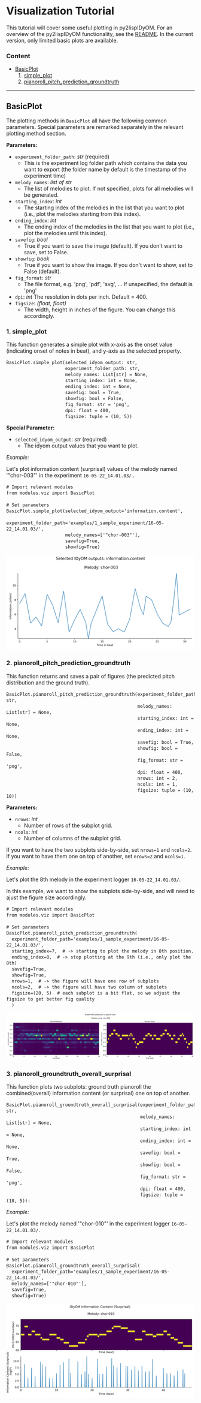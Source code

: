 # Visualization Tutorial

This tutorial will cover some useful plotting in py2lispIDyOM. For an overview of the py2lispIDyOM functionality, see
the [README](README.md). In the current version, only limited basic plots are available.

### Content <br>

- [BasicPlot](#basicplot)
  1. [simple_plot](#1-simple_plot)
  2. [pianoroll_pitch_prediction_groundtruth](#2-pianoroll_pitch_prediction_groundtruth)

---

## BasicPlot

The plotting methods in `BasicPlot` all have the following common parameters. Special parameters are remarked separately
in the relevant plotting method section.

**Parameters:**

- `experiment_folder_path`: _str_ (required)
  - This is the experiment log folder path which contains the data you want to export (the folder name by default is the
    timestamp of the experiment time)
- `melody_names`: _list of str_
  - The list of melodies to plot. If not specified, plots for all melodies will be generated.
- `starting_index`: _int_
  - The starting index of the melodies in the list that you want to plot (i.e., plot the melodies starting from this
    index).
- `ending_index`: _int_
  - The ending index of the melodies in the list that you want to plot (i.e., plot the melodies until this index).
- `savefig`: _bool_
  - True if you want to save the image (default). If you don't want to save, set to False.
- `showfig`: _book_
  - True if you want to show the image. If you don't want to show, set to False (default).
- `fig_format`: _str_
  - The file format, e.g. 'png', 'pdf', 'svg', ... If unspecified, the default is 'png'
- `dpi`: _int_
  The resolution in dots per inch. Default = 400.
- `figsize`: _(float, float)_
  - The width, height in inches of the figure. You can change this accordingly.

### 1. simple_plot

This function generates a simple plot with x-axis as the onset value (indicating onset of notes in beat), and y-axis as
the selected property.

``` python3
BasicPlot.simple_plot(selected_idyom_output: str,
                      experiment_folder_path: str,
                      melody_names: List[str] = None,
                      starting_index: int = None,
                      ending_index: int = None,
                      savefig: bool = True,
                      showfig: bool = False,
                      fig_format: str = 'png',
                      dpi: float = 400,
                      figsize: tuple = (10, 5))
```

**Special Parameter:**

- `selected_idyom_output`: _str_ (required)
  - The idyom output values that you want to plot.

_Example:_

Let's plot information content (surprisal) values of the melody named '"chor-003"' in the
experiment `16-05-22_14.01.03/` .

```python3
# Import relevant modules
from modules.viz import BasicPlot

# Set parameters
BasicPlot.simple_plot(selected_idyom_output='information.content',
                      experiment_folder_path='examples/1_sample_experiment/16-05-22_14.01.03/',
                      melody_names=['"chor-003"'],
                      savefig=True,
                      showfig=True)
```

![simple_plot_chor_003](tutorials/tutorial_plots_demo/chor-003.png)

### 2. pianoroll_pitch_prediction_groundtruth

This function returns and saves a pair of figures (the predicted pitch distribution and the ground truth).

``` python3
BasicPlot.pianoroll_pitch_prediction_groundtruth(experiment_folder_path: str,
                                                 melody_names: List[str] = None,
                                                 starting_index: int = None,
                                                 ending_index: int = None,
                                                 savefig: bool = True,
                                                 showfig: bool = False,
                                                 fig_format: str = 'png',
                                                 dpi: float = 400,
                                                 nrows: int = 2,
                                                 ncols: int = 1,
                                                 figsize: tuple = (10, 10))
```

**Parameters:**

- `nrows`: _int_
  - Number of rows of the subplot grid.
- `ncols`: _int_
  - Number of columns of the subplot grid.

If you want to have the two subplots side-by-side, set `nrows=1` and `ncols=2`. If you want to have them one on top of
another, set `nrows=2` and `ncols=1`.

_Example:_

Let's plot the 8th melody in the experiment logger `16-05-22_14.01.03/`.

In this example, we want to show the subplots side-by-side, and will need to ajust the figure size accordingly.

```python3
# Import relevant modules
from modules.viz import BasicPlot

# Set parameters
BasicPlot.pianoroll_pitch_prediction_groundtruth(
  experiment_folder_path='examples/1_sample_experiment/16-05-22_14.01.03/',
  starting_index=7,  # -> starting to plot the melody in 8th position.
  ending_index=8,  # -> stop plotting at the 9th (i.e., only plot the 8th)
  savefig=True,
  showfig=True,
  nrows=1,  # -> the figure will have one row of subplots
  ncols=2,  # -> the figure will have two column of subplots
  figsize=(20, 5)  # each subplot is a bit flat, so we adjust the figsize to get better fig quality
  )

```

![pitch_pre_groundtruth_chor_008](tutorials/tutorial_plots_demo/chor-008.png)

### 3. pianoroll_groundtruth_overall_surprisal

This function plots two subplots: ground truth pianoroll the combined(overall) information content (or surprisal) one on
top of another.

``` python3
BasicPlot.pianoroll_groundtruth_overall_surprisal(experiment_folder_path: str,
                                                  melody_names: List[str] = None,
                                                  starting_index: int = None,
                                                  ending_index: int = None,
                                                  savefig: bool = True,
                                                  showfig: bool = False,
                                                  fig_format: str = 'png',
                                                  dpi: float = 400,
                                                  figsize: tuple = (10, 5)):
```

_Example:_

Let's plot the melody named '"chor-010"' in the experiment logger `16-05-22_14.01.03/`.

```python3
# Import relevant modules
from modules.viz import BasicPlot

# Set parameters
BasicPlot.pianoroll_groundtruth_overall_surprisal(
  experiment_folder_path='examples/1_sample_experiment/16-05-22_14.01.03/',
  melody_names=['"chor-010"'],
  savefig=True,
  showfig=True)

```

![pianoroll_surprisal_chor_010](tutorials/tutorial_plots_demo/chor-010.png)










